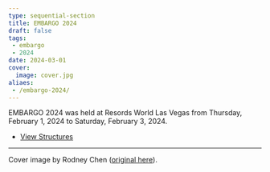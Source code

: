 ```yaml
---
type: sequential-section
title: EMBARGO 2024
draft: false
tags:
 - embargo
 - 2024
date: 2024-03-01
cover:
  image: cover.jpg
aliaes:
 - /embargo-2024/
---
```


EMBARGO 2024 was held at Resords World Las Vegas from Thursday, February 1,
2024 to Saturday, February 3, 2024. <!--more-->

* [View Structures](2024+2+EMBARGO+Structures.pdf)

---

Cover image by Rodney Chen ([original here](https://flickr.com/photos/beakertehmuppet/53514747687/in/album-72177720314637787)).
